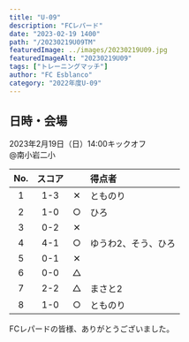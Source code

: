 ```yaml
---
title: "U-09"
description: "FCレパード"
date: "2023-02-19 1400"
path: "/20230219U09TM"
featuredImage: ../images/20230219U09.jpg
featuredImageAlt: "20230219U09"
tags: ["トレーニングマッチ"]
author: "FC Esblanco"
category: "2022年度U-09"
---
```


## 日時・会場

2023年2月19日（日）14:00キックオフ  
@南小岩二小

| No.| スコア |   | 得点者  |
|:--:|:------:|:-:|:--------|
| 1  | 1-3 | ✕ |とものり|
| 2  | 1-0 | ○ |ひろ|
| 3  | 0-2 | ✕ ||
| 4  | 4-1 | ○ |ゆうわ2、そう、ひろ|
| 5  | 0-1 | ✕ ||
| 6  | 0-0 | △ ||
| 7  | 2-2 | △ |まさと2|
| 8  | 1-0 | ○ |とものり|

FCレパードの皆様、ありがとうございました。